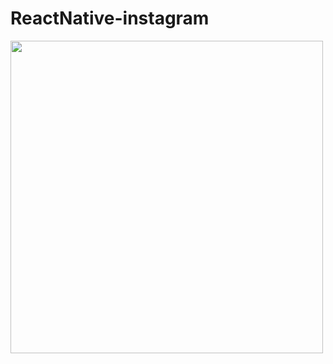 # ReactNative-instagram

<img src=https://images.velog.io/images/eommoonjoo/post/3c3c259d-278a-49b6-8a29-6c8ac9a69641/%E1%84%92%E1%85%AC%E1%84%8B%E1%85%AF%E1%86%AB%E1%84%80%E1%85%A1%E1%84%8B%E1%85%B5%E1%86%B8%20%E1%84%85%E1%85%A9%E1%84%80%E1%85%B3%E1%84%8B%E1%85%B5%E1%86%AB.gif width="500"/>

